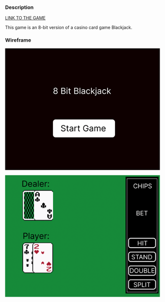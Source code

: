 ### Description

[LINK TO THE GAME](https://chuckchoiboi.github.io/8-bit-blackjack/)

This game is an 8-bit version of a casino card game Blackjack.

### Wireframe

![start-screen](./assets/img/wireframe/start-screen.png)

![game-screen](./assets/img/wireframe/game-screen.png)

